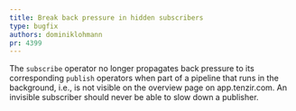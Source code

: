 ```yaml
---
title: Break back pressure in hidden subscribers
type: bugfix
authors: dominiklohmann
pr: 4399
---
```


The `subscribe` operator no longer propagates back pressure to its corresponding
`publish` operators when part of a pipeline that runs in the background, i.e.,
is not visible on the overview page on app.tenzir.com. An invisible subscriber
should never be able to slow down a publisher.
